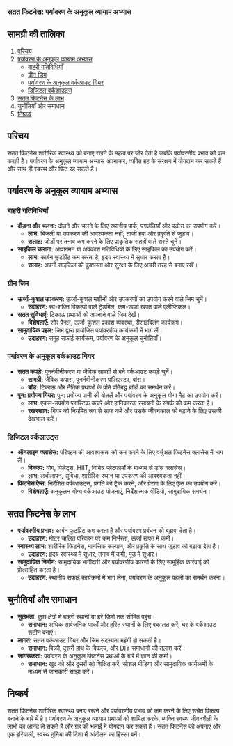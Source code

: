 ### सतत फिटनेस: पर्यावरण के अनुकूल व्यायाम अभ्यास

## सामग्री की तालिका

1. [परिचय](#परिचय)
2. [पर्यावरण के अनुकूल व्यायाम अभ्यास](#पर्यावरण-के-अनुकूल-व्यायाम-अभ्यास)
    - [बाहरी गतिविधियाँ](#बाहरी-गतिविधियाँ)
    - [ग्रीन जिम](#ग्रीन-जिम)
    - [पर्यावरण के अनुकूल वर्कआउट गियर](#पर्यावरण-के-अनुकूल-वर्कआउट-गियर)
    - [डिजिटल वर्कआउट्स](#डिजिटल-वर्कआउट्स)
3. [सतत फिटनेस के लाभ](#सतत-फिटनेस-के-लाभ)
4. [चुनौतियाँ और समाधान](#चुनौतियाँ-और-समाधान)
5. [निष्कर्ष](#निष्कर्ष)

## परिचय

सतत फिटनेस शारीरिक स्वास्थ्य को बनाए रखने के महत्व पर जोर देती है जबकि पर्यावरणीय प्रभाव को कम करती है। पर्यावरण के अनुकूल व्यायाम अभ्यास अपनाकर, व्यक्ति ग्रह के संरक्षण में योगदान कर सकते हैं और साथ ही स्वस्थ और फिट रह सकते हैं।

## पर्यावरण के अनुकूल व्यायाम अभ्यास

### बाहरी गतिविधियाँ
- **दौड़ना और चलना:** दौड़ने और चलने के लिए स्थानीय पार्क, पगडंडियाँ और पड़ोस का उपयोग करें।
    - **लाभ:** बिजली या उपकरण की आवश्यकता नहीं; ताजी हवा और प्रकृति से जुड़ाव।
    - **सलाह:** जोड़ों पर तनाव कम करने के लिए प्राकृतिक सतहों वाले रास्ते चुनें।
- **साइकिल चलाना:** आवागमन या अवकाश गतिविधियों के लिए साइकिल का उपयोग करें।
    - **लाभ:** कार्बन फुटप्रिंट कम करता है, हृदय स्वास्थ्य में सुधार करता है।
    - **सलाह:** अपनी साइकिल को कुशलता और सुरक्षा के लिए अच्छी तरह से बनाए रखें।

### ग्रीन जिम
- **ऊर्जा-कुशल उपकरण:** ऊर्जा-कुशल मशीनों और उपकरणों का उपयोग करने वाले जिम चुनें।
    - **उदाहरण:** स्व-शक्ति विकल्पों वाले ट्रेडमिल, कम-ऊर्जा खपत वाले एलीप्टिकल।
- **सतत सुविधाएं:** टिकाऊ प्रथाओं को अपनाने वाले जिम देखें।
    - **विशेषताएँ:** सौर पैनल, ऊर्जा-कुशल प्रकाश व्यवस्था, रीसाइक्लिंग कार्यक्रम।
- **सामुदायिक पहल:** जिम द्वारा प्रायोजित पर्यावरणीय कार्यक्रमों में भाग लें।
    - **उदाहरण:** समूह सफाई कार्यक्रम, पर्यावरण के अनुकूल चुनौतियाँ।

### पर्यावरण के अनुकूल वर्कआउट गियर
- **सतत कपड़े:** पुनर्नवीनीकरण या जैविक सामग्री से बने वर्कआउट कपड़े चुनें।
    - **सामग्री:** जैविक कपास, पुनर्नवीनीकरण पॉलिएस्टर, बांस।
    - **ब्रांड:** टिकाऊ और नैतिक प्रथाओं के प्रति प्रतिबद्ध ब्रांडों का समर्थन करें।
- **पुन: प्रयोज्य गियर:** पुन: प्रयोज्य पानी की बोतलें और पर्यावरण के अनुकूल योगा मैट का उपयोग करें।
    - **लाभ:** एकल-उपयोग प्लास्टिक कचरे और हानिकारक रसायनों के संपर्क को कम करता है।
    - **रखरखाव:** गियर को नियमित रूप से साफ करें और उसके जीवनकाल को बढ़ाने के लिए उसकी देखभाल करें।

### डिजिटल वर्कआउट्स
- **ऑनलाइन क्लासेस:** परिवहन की आवश्यकता को कम करने के लिए वर्चुअल फिटनेस क्लासेस में भाग लें।
    - **विकल्प:** योग, पिलेट्स, HIIT, विभिन्न प्लेटफार्मों के माध्यम से डांस क्लासेस।
    - **लाभ:** लचीलापन, सुविधा, शारीरिक स्थान या उपकरण की आवश्यकता नहीं।
- **फिटनेस ऐप्स:** निर्देशित वर्कआउट्स, प्रगति को ट्रैक करने, और प्रेरणा के लिए ऐप्स का उपयोग करें।
    - **विशेषताएँ:** अनुकूलन योग्य वर्कआउट योजनाएं, निर्देशात्मक वीडियो, सामुदायिक समर्थन।

## सतत फिटनेस के लाभ
- **पर्यावरणीय प्रभाव:** कार्बन फुटप्रिंट कम करता है और पर्यावरण प्रबंधन को बढ़ावा देता है।
    - **उदाहरण:** मोटर चालित परिवहन पर कम निर्भरता, ऊर्जा खपत में कमी।
- **स्वास्थ्य लाभ:** शारीरिक फिटनेस, मानसिक कल्याण, और प्रकृति के साथ जुड़ाव को बढ़ावा देता है।
    - **उदाहरण:** हृदय स्वास्थ्य में सुधार, तनाव में कमी, मूड में सुधार।
- **सामुदायिक निर्माण:** सामुदायिक भागीदारी और पर्यावरणीय कारणों के लिए सामूहिक कार्रवाई को प्रोत्साहित करता है।
    - **उदाहरण:** स्थानीय सफाई कार्यक्रमों में भाग लेना, पर्यावरण के अनुकूल पहलों का समर्थन करना।

## चुनौतियाँ और समाधान
- **सुलभता:** कुछ क्षेत्रों में बाहरी स्थानों या हरे जिमों तक सीमित पहुंच।
    - **समाधान:** अधिक सार्वजनिक पार्कों और हरित स्थानों के लिए वकालत करें; घर के वर्कआउट रूटीन बनाएं।
- **लागत:** सतत वर्कआउट गियर और जिम सदस्यता महंगी हो सकती है।
    - **समाधान:** बिक्री, दूसरी हाथ के विकल्प, और DIY समाधानों की तलाश करें।
- **जागरूकता:** पर्यावरण के अनुकूल फिटनेस प्रथाओं के बारे में ज्ञान की कमी।
    - **समाधान:** खुद को और दूसरों को शिक्षित करें; सोशल मीडिया और सामुदायिक कार्यक्रमों के माध्यम से जानकारी साझा करें।

## निष्कर्ष
सतत फिटनेस शारीरिक स्वास्थ्य बनाए रखने और पर्यावरणीय प्रभाव को कम करने के लिए सचेत विकल्प बनाने के बारे में है। पर्यावरण के अनुकूल व्यायाम प्रथाओं को शामिल करके, व्यक्ति स्वस्थ जीवनशैली के लाभों का आनंद ले सकते हैं और ग्रह की भलाई में योगदान कर सकते हैं। सतत फिटनेस को अपनाएं और एक हरियाली, स्वस्थ दुनिया की दिशा में आंदोलन का हिस्सा बनें।
